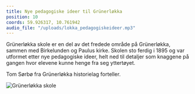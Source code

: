 ```yaml
---
title: Nye pedagogiske ideer til Grünerløkka
position: 10
coords: 59.926317, 10.761942
audio_file: "/uploads/lokka_pedagogiskeideer.mp3"
---
```


Grünerløkka skole er en del av det fredede område på Grünerløkka, sammen med Birkelunden og Paulus kirke. Skolen sto ferdig i 1895 og var utformet etter nye pedagogiske ideer, helt ned til detaljer som knaggene på gangen hvor elevene kunne henge fra seg yttertøyet.

Tom Sørbø fra Grünerløkka historielag forteller.

![Grünerløkka skole](/uploads/lokka_grunerlokka-skole.jpg)
